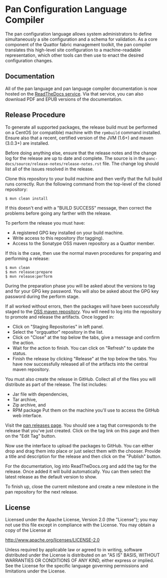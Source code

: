 Pan Configuration Language Compiler
===================================

The pan configuration language allows system administrators to define
simultaneously a site configuration and a schema for validation. As a
core component of the Quattor fabric management toolkit, the pan
compiler translates this high-level site configuration to a
machine-readable representation, which other tools can then use to
enact the desired configuration changes.

Documentation
-------------

All of the pan language and pan language compiler documentation is now
hosted on the [ReadTheDocs service](https://quattor-pan.readthedocs.org).
Via that service, you can also download PDF and EPUB versions of the
documentation.

Release Procedure
-----------------

To generate all supported packages, the release build must be performed
on a CentOS (or compatible) machine with the `rpmbuild` command installed.
Ensure also that a recent, certified version of the JVM (1.6+) and maven
(3.0.3+) are installed.

Before doing anything else, ensure that the release notes and the change
log for the release are up to date and complete.  The source is in the 
`panc-docs/source/release-notes/release-notes.rst` file.  The change log
should list all of the issues resolved in the release.

Clone this repository to your build machine and then verify that the full
build runs correctly.  Run the following command from the top-level of the
cloned repository:
```
$ mvn clean install
```
If this doesn't end with a "BUILD SUCCESS" message, then correct the 
problems before going any farther with the release.

To perform the release you must have:
  * A registered GPG key installed on your build machine.
  * Write access to this repository (for tagging).
  * Access to the Sonatype OSS maven repository as a Quattor member.

If this is the case, then use the normal maven procedures for preparing
and performing a release:
```
$ mvn clean
$ mvn release:prepare
$ mvn release:perform
```
During the preparation phase you will be asked about the versions to 
tag and for your GPG key password.  You will also be asked about the
GPG key password during the perform stage.

If all worked without errors, then the packages will have been 
successfully staged to the
[OSS maven repository](https://oss.sonatype.org/).  You will need to
log into the repository to promote and release the artifacts.  Once
logged in:
  * Click on "Staging Repositories" in left panel.
  * Select the "orgquattor" repository in the list.
  * Click on "Close" at the top below the tabs, give a message and
    confirm the action.
  * Wait for the action to finish.  You can click on "Refresh" to 
    update the status.
  * Finish the release by clicking "Release" at the top below the
    tabs.
You have now successfully released all of the artifacts into the central
maven repository.

You must also create the release in GitHub.  Collect all of the 
files you will distribute as part of the release.  The list includes:
  * Jar file with dependencies,
  * Tar archive,
  * Zip archive, and
  * RPM package
Put them on the machine you'll use to access the GitHub web interface.

Visit the [pan releases page](https://github.com/quattor/pan/releases).
You should see a tag that corresponds to the release that you've just
created.  Click on the tag link on this page and then on the "Edit Tag" 
button.

Now use the interface to upload the packages to GitHub.  You can either
drop and drag them into place or just select them with the chooser.
Provide a title and description for the release and then click on the 
"Publish" button.

For the documentation, log into ReadTheDocs.org and add the tag for the
release.  Once added it will build automatically.  You can then select
the latest release as the default version to show.

To finish up, close the current milestone and create a new milestone
in the pan repository for the next release.

License
-------

Licensed under the Apache License, Version 2.0 (the "License"); you
may not use this file except in compliance with the License.  You may
obtain a copy of the License at

http://www.apache.org/licenses/LICENSE-2.0

Unless required by applicable law or agreed to in writing, software
distributed under the License is distributed on an "AS IS" BASIS,
WITHOUT WARRANTIES OR CONDITIONS OF ANY KIND, either express or
implied.  See the License for the specific language governing
permissions and limitations under the License.
